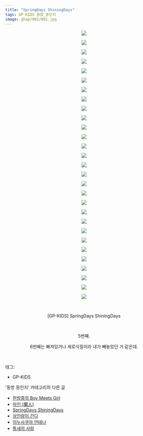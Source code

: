 ```yaml
---
title: "SpringDays ShiningDays"
tags: GP-KIDS 동방_동인지
image: ghap/902/001.jpg
---
```

<div class="article">
<p style="text-align: center; clear: none; float: none;"><img src="{{ site.nasurl }}/ghap/902/001.jpg"/></p>
<p style="text-align: center; clear: none; float: none;"><img src="{{ site.nasurl }}/ghap/902/002.jpg"/></p>
<p style="text-align: center; clear: none; float: none;"><img src="{{ site.nasurl }}/ghap/902/003.jpg"/></p>
<p style="text-align: center; clear: none; float: none;"><img src="{{ site.nasurl }}/ghap/902/004.jpg"/></p>
<p style="text-align: center; clear: none; float: none;"><img src="{{ site.nasurl }}/ghap/902/005.jpg"/></p>
<p style="text-align: center; clear: none; float: none;"><img src="{{ site.nasurl }}/ghap/902/006.jpg"/></p>
<p style="text-align: center; clear: none; float: none;"><img src="{{ site.nasurl }}/ghap/902/007.jpg"/></p>
<p style="text-align: center; clear: none; float: none;"><img src="{{ site.nasurl }}/ghap/902/008.jpg"/></p>
<p style="text-align: center; clear: none; float: none;"><img src="{{ site.nasurl }}/ghap/902/009.jpg"/></p>
<p style="text-align: center; clear: none; float: none;"><img src="{{ site.nasurl }}/ghap/902/010.jpg"/></p>
<p style="text-align: center; clear: none; float: none;"><img src="{{ site.nasurl }}/ghap/902/011.jpg"/></p>
<p style="text-align: center; clear: none; float: none;"><img src="{{ site.nasurl }}/ghap/902/012.jpg"/></p>
<p style="text-align: center; clear: none; float: none;"><img src="{{ site.nasurl }}/ghap/902/013.jpg"/></p>
<p style="text-align: center; clear: none; float: none;"><img src="{{ site.nasurl }}/ghap/902/014.jpg"/></p>
<p style="text-align: center; clear: none; float: none;"><img src="{{ site.nasurl }}/ghap/902/015.jpg"/></p>
<p style="text-align: center; clear: none; float: none;"><img src="{{ site.nasurl }}/ghap/902/016.jpg"/></p>
<p style="text-align: center; clear: none; float: none;"><img src="{{ site.nasurl }}/ghap/902/017.jpg"/></p>
<p style="text-align: center; clear: none; float: none;"><img src="{{ site.nasurl }}/ghap/902/018.jpg"/></p>
<p style="text-align: center; clear: none; float: none;"><img src="{{ site.nasurl }}/ghap/902/019.jpg"/></p>
<p style="text-align: center; clear: none; float: none;"><img src="{{ site.nasurl }}/ghap/902/020.jpg"/></p>
<p style="text-align: center; clear: none; float: none;"><img src="{{ site.nasurl }}/ghap/902/021.jpg"/></p>
<p style="text-align: center; clear: none; float: none;"><img src="{{ site.nasurl }}/ghap/902/022.jpg"/></p>
<p style="text-align: center; clear: none; float: none;"><img src="{{ site.nasurl }}/ghap/902/023.jpg"/></p>
<p style="text-align: center; clear: none; float: none;"><img src="{{ site.nasurl }}/ghap/902/024.jpg"/></p>
<p style="text-align: center; clear: none; float: none;"><img src="{{ site.nasurl }}/ghap/902/025.jpg"/></p>
<p style="text-align: center; clear: none; float: none;"><img src="{{ site.nasurl }}/ghap/902/026.jpg"/></p>
<p style="text-align: center; clear: none; float: none;"><img src="{{ site.nasurl }}/ghap/902/027.jpg"/></p>
<p style="text-align: center; clear: none; float: none;"><img src="{{ site.nasurl }}/ghap/902/028.jpg"/></p>
<p style="text-align: center; clear: none; float: none;"><img src="{{ site.nasurl }}/ghap/902/029.jpg"/></p>
<p style="text-align: center; clear: none; float: none;"><br/></p>
<p style="text-align: center; clear: none; float: none;">[GP-KIDS] SpringDays ShiningDays</p>
<p style="text-align: center; clear: none; float: none;"><br/></p>
<p style="text-align: center; clear: none; float: none;">5번째.</p>
<p style="text-align: center; clear: none; float: none;">6번째는 빠져있거나 세로식질이라 내가 빼놓았던 거 같은데.</p>
<p><br/></p>
</div><div class="tagTrail">
<p>태그: </p>
<ul>
<li>GP-KIDS</li>
</ul>
</div><div class="another">
<p>'동방 동인지' 카테고리의 다른 글</p>
<ul>
<li><a href="/2016-07-17-ghap_905">한밤중의 Boy Meets Girl</a></li>
<li><a href="/2016-07-17-ghap_903">마인 (魔人)</a></li>
<li><a href="/2016-07-17-ghap_902">SpringDays ShiningDays</a></li>
<li><a href="/2016-07-17-ghap_901">삼인랑이 간다</a></li>
<li><a href="/2016-07-17-ghap_900">이누사쿠야 안테나</a></li>
<li><a href="/2016-07-17-ghap_899">틈새의 사람</a></li>
</ul>
</div><div class="cb_module cb_fluid">
<div class="cb_wrt cb_profile">
</div><!-- commentList close -->
</div>